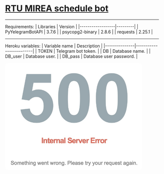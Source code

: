 # [RTU MIREA schedule bot](https://t.me/schedule_memrea_bot)
***
Requirements:
| Libraries        | Version |
|------------------|---------|
| PyYelegramBotAPI | 3.7.6   |
| psycopg2-binary  | 2.8.6   |
| requests         | 2.25.1  |

***
Heroku variables:
| Variable name | Description             |
|---------------|-------------------------|
| TOKEN         | Telegram bot token.     |
| DB            | Database name.          |
| DB_user       | Database user.          |
| DB_pass       | Database user password. |

<img  height=350px style="border-radius: 10px;" src="images/500.jpg"></a>
